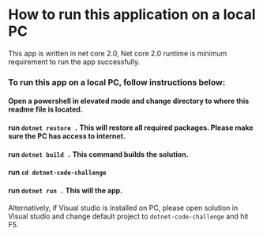 # How to run this application on a local PC

This app is written in net core 2.0, 
Net core 2.0 runtime is minimum requirement to run the app successfully.

### To run this app on a local PC, follow instructions below:

#### Open a powershell in elevated mode and change directory to where this readme file is located.
#### run  `dotnet restore .` This will restore all required packages. Please make sure the PC has access to internet.
#### run `dotnet build .` This command builds the solution.
#### run `cd dotnet-code-challenge`
#### run `dotnet run .`   This will the app.


Alternatively, if Visual studio is installed on PC, please open solution in Visual studio and change default project to `dotnet-code-challenge` and hit F5.



 